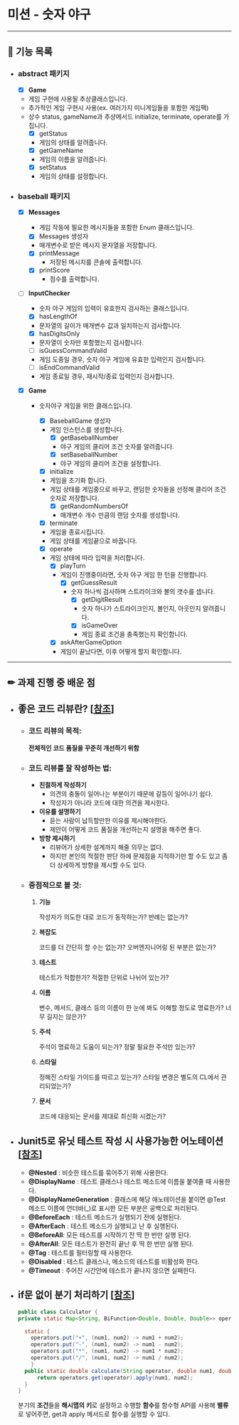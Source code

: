# 미션 - 숫자 야구

---

## 🚀 기능 목록

- ### abstract 패키지

  - [X] **Game**
  - 게임 구현에 사용될 추상클래스입니다.
  - 추가적인 게임 구현시 사용(ex. 여러가지 미니게임들을 포함한 게임팩)
  - 상수 status, gameName과 추상메서드 initialize, terminate, operate를 가집니다.
    - [X] getStatus
    - 게임의 상태를 알려줍니다.
    - [X] getGameName
    - 게임의 이름을 알려줍니다.
    - [X] setStatus
    - 게임의 상태를 설정합니다.

- ### baseball 패키지
  - [X] **Messages**
    - 게임 작동에 필요한 메시지들을 포함한 Enum 클래스입니다.
    - [X] Messages 생성자
    - 매개변수로 받은 메시지 문자열을 저장합니다.
    - [X] printMessage
      - 저장된 메시지를 콘솔에 출력합니다.
    - [X] printScore
      - 점수를 출력합니다.

  - [ ] **InputChecker**
    - 숫자 야구 게임의 입력이 유효한지 검사하는 클래스입니다.
    - [X] hasLengthOf
    - 문자열의 길이가 매개변수 값과 일치하는지 검사합니다.
    - [X] hasDigitsOnly
    - 문자열이 숫자만 포함했는지 검사합니다.
    - [ ] isGuessCommandValid
    - 게임 도중일 경우, 숫자 야구 게임에 유효한 입력인지 검사합니다.
    - [ ] isEndCommandValid
    - 게임 종료일 경우, 재시작/종료 입력인지 검사합니다.

  - [X] **Game**
    - 숫자야구 게임을 위한 클래스입니다.
      - [X] BaseballGame 생성자
      - 게임 인스턴스를 생성합니다.
        - [X] getBaseballNumber
        - 야구 게임의 클리어 조건 숫자를 알려줍니다.
        - [X] setBaseballNumber
        - 야구 게임의 클리어 조건을 설정합니다.

      - [X] initialize
      - 게임을 초기화 합니다. 
      - 게임 상태를 게임중으로 바꾸고, 랜덤한 숫자들을 선정해 클리어 조건 숫자로 저장합니다.
        - [X] getRandomNumbersOf
        - 매개변수 개수 만큼의 랜덤 숫자를 생성합니다.
      - [X] terminate
      - 게임을 종료시킵니다.
      - 게임 상태를 게임끝으로 바꿉니다.
      
      - [X] operate
      - 게임 상태에 따라 입력을 처리합니다.
        - [X] playTurn
        - 게임이 진행중이라면, 숫자 야구 게임 한 턴을 진행합니다.
          - [X] getGuessResult
          - 숫자 하나씩 검사하며 스트라이크와 볼의 갯수를 셉니다.
            - [X] getDigitResult
            - 숫자 하나가 스트라이크인지, 볼인지, 아웃인지 알려줍니다.
            - [X] isGameOver
            - 게임 종료 조건을 충족했는지 확인합니다.
        - [X] askAfterGameOption
        - 게임이 끝났다면, 이후 어떻게 할지 확인합니다.

---

## ✏ 과제 진행 중 배운 점

- ## 좋은 코드 리뷰란? [[참조](https://soojin.ro/review/review-comments)]
  - ### 코드 리뷰의 목적: 
  
    **전체적인 코드 품질을 꾸준히 개선하기 위함**
  
  - ### 코드 리뷰를 잘 작성하는 법:

    - **친절하게 작성하기**
      - 의견의 충돌이 일어나는 부분이기 때문에 갈등이 일어나기 쉽다.
      - 작성자가 아니라 코드에 대한 의견을 제시한다.
    - **이유를 설명하기**
      - 듣는 사람이 납득할만한 이유를 제시해야한다.
      - 제안이 어떻게 코드 품질을 개선하는지 설명을 해주면 좋다.
    - **방향 제시하기**
      - 리뷰어가 상세한 설계까지 해줄 의무는 없다.
      - 하지만 본인의 적절한 판단 하에 문제점을 지적하기만 할 수도 있고 좀 더 상세하게 방향을 제시할 수도 있다.

  - ### 중점적으로 볼 것:
    1. **기능**

       작성자가 의도한 대로 코드가 동작하는가? 반례는 없는가?

    2. **복잡도**

       코드를 더 간단히 할 수는 없는가? 오버엔지니어링 된 부분은 없는가?

    3. **테스트**
    
        테스트가 적합한가? 적절한 단위로 나뉘어 있는가?
    
    4. **이름**

        변수, 메서드, 클래스 등의 이름이 한 눈에 봐도 이해할 정도로 명료한가? 너무 길지는 않은가?

    5. **주석**
    
        주석이 명료하고 도움이 되는가? 정말 필요한 주석만 있는가?

    6. **스타일**
    
        정해진 스타일 가이드를 따르고 있는가? 스타일 변경은 별도의 CL에서 관리되었는가?

    7. **문서**

       코드에 대응되는 문서를 제대로 최신화 시켰는가?

- ## Junit5로 유닛 테스트 작성 시 사용가능한 어노테이션 [[참조](https://donghyeon.dev/junit/2021/04/11/JUnit5-%EC%99%84%EB%B2%BD-%EA%B0%80%EC%9D%B4%EB%93%9C/)]
  - **@Nested** : 비슷한 테스트를 묶어주기 위해 사용한다.
  - **@DisplayName** : 테스트 클래스나 테스트 메소드에 이름을 붙여줄 때 사용한다.
  - **@DisplayNameGeneration** : 클래스에 해당 애노테이션을 붙이면 @Test 메소드 이름에 언더바(_)로 표시한 모든 부분은 공백으로 처리된다.
  - **@BeforeEach** : 테스트 메소드가 실행되기 전에 실행된다.
  - **@AfterEach** : 테스트 메소드가 실행되고 난 후 실행된다.
  - **@BeforeAll**: 모든 테스트를 시작하기 전 딱 한 번만 실행 된다.
  - **@AfterAll**: 모든 테스트가 완전히 끝난 후 딱 한 번만 실행 된다.
  - **@Tag** : 테스트를 필터링할 때 사용한다.
  - **@Disabled** : 테스트 클래스나, 메소드의 테스트를 비활성화 한다.
  - **@Timeout** : 주어진 시간안에 테스트가 끝나지 않으면 실패한다.

- ## if문 없이 분기 처리하기 [[참조](https://dublin-java.tistory.com/38)]

  ```java
  public class Calculator {
  private static Map<String, BiFunction<Double, Double, Double>> operators = new HashMap<>();

    static {
      operators.put("+", (num1, num2) -> num1 + num2);
      operators.put("-", (num1, num2) -> num1 - num2);
      operators.put("*", (num1, num2) -> num1 * num2);
      operators.put("/", (num1, num2) -> num1 / num2);
      }
    public static double calculate(String operator, double num1, double num2) {
        return operators.get(operator).apply(num1, num2);
    }
  }
  ```
  분기의 **조건**들을 **해시맵의 키**로 설정하고 수행할 **함수**를 함수형 API를 사용해 **밸류**로 넣어주면, get과 apply 메서드로 함수를 실행할 수 있다.